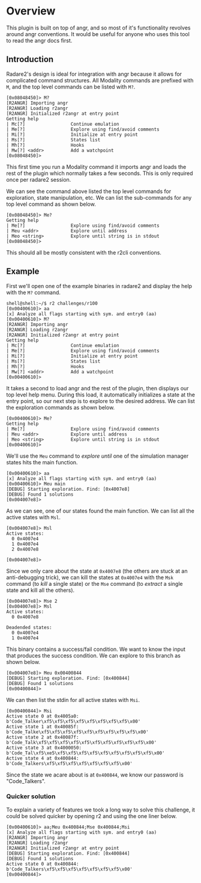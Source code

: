 # Overview

This plugin is built on top of angr, and so most of it's functionality revolves around angr conventions. It would be useful for anyone who uses this tool to read the angr docs first. 

## Introduction

Radare2's design is ideal for integration with angr because it allows for complicated command structures. All Modality commands are prefixed with `M`, and the top level commands can be listed with `M?`.

```
[0x08048450]> M?
[R2ANGR] Importing angr
[R2ANGR] Loading r2angr
[R2ANGR] Initialized r2angr at entry point
Getting help
| Mc[?]                 Continue emulation
| Me[?]                 Explore using find/avoid comments
| Mi[?]                 Initialize at entry point
| Ms[?]                 States list
| Mh[?]                 Hooks
| Mw[?] <addr>          Add a watchpoint
[0x08048450]> 
```

This first time you run a Modality command it imports angr and loads the rest of the plugin which normally takes a few seconds. This is only required once per radare2 session. 

We can see the command above listed the top level commands for exploration, state manipulation, etc. We can list the sub-commands for any top level command as shown below.

```
[0x08048450]> Me?
Getting help
| Me[?]                 Explore using find/avoid comments
| Meu <addr>            Explore until address
| Meo <string>          Explore until string is in stdout
[0x08048450]> 
```

This should all be mostly consistent with the r2cli conventions.

## Example

First we'll open one of the example binaries in radare2 and display the help with the `M?` command.

```
shell@shell:~/$ r2 challenges/r100 
[0x00400610]> aa
[x] Analyze all flags starting with sym. and entry0 (aa)
[0x00400610]> M?
[R2ANGR] Importing angr
[R2ANGR] Loading r2angr
[R2ANGR] Initialized r2angr at entry point
Getting help
| Mc[?]                 Continue emulation
| Me[?]                 Explore using find/avoid comments
| Mi[?]                 Initialize at entry point
| Ms[?]                 States list
| Mh[?]                 Hooks
| Mw[?] <addr>          Add a watchpoint
[0x00400610]> 
```

It takes a second to load angr and the rest of the plugin, then displays our top level help menu. During this load, it automatically initializes a state at the entry point, so our next step is to explore to the desired address. We can list the exploration commands as shown below. 

```
[0x00400610]> Me?
Getting help
| Me[?]                 Explore using find/avoid comments
| Meu <addr>            Explore until address
| Meo <string>          Explore until string is in stdout
[0x00400610]> 
```

We'll use the `Meu` command to *explore until* one of the simulation manager states hits the main function. 

```
[0x00400610]> aa
[x] Analyze all flags starting with sym. and entry0 (aa)
[0x00400610]> Meu main
[DEBUG] Starting exploration. Find: [0x4007e8]
[DEBUG] Found 1 solutions
[0x004007e8]> 
```

As we can see, one of our states found the main function. We can list all the active states with `Msl`.

```
[0x004007e8]> Msl
Active states:
  0 0x4007e4
  1 0x4007e4
  2 0x4007e8

[0x004007e8]> 
```

Since we only care about the state at `0x4007e8` (the others are stuck at an anti-debugging trick), we can kill the states at `0x4007e4` with the `Msk` command (to *kill* a single state) or the `Mse` command (to *extract* a single state and kill all the others).

```
[0x004007e8]> Mse 2
[0x004007e8]> Msl
Active states:
  0 0x4007e8

Deadended states:
  0 0x4007e4
  1 0x4007e4
```

This binary contains a success/fail condition. We want to know the input that produces the success condition. We can explore to this branch as shown below.

```
[0x004007e8]> Meu 0x00400844
[DEBUG] Starting exploration. Find: [0x400844]
[DEBUG] Found 1 solutions
[0x00400844]> 
```

We can then list the stdin for all active states with `Msi`.

```
[0x00400844]> Msi
Active state 0 at 0x4005a0:
b'Code_Talker\xf5\xf5\xf5\xf5\xf5\xf5\xf5\xf5\x00'
Active state 1 at 0x40085f:
b'Code_Talke\xf5\xf5\xf5\xf5\xf5\xf5\xf5\xf5\xf5\x00'
Active state 2 at 0x40087f:
b'Code_Talk\xf5\xf5\xf5\xf5\xf5\xf5\xf5\xf5\xf5\xf5\x00'
Active state 3 at 0x4000050:
b'Code_Tal\xf5\xe5\xf5\xf5\xf5\xf5\xf5\xf5\xf5\xf5\xf5\x00'
Active state 4 at 0x400844:
b'Code_Talkers\xf5\xf5\xf5\xf5\xf5\xf5\xf5\x00'
```

Since the state we acare about is at `0x400844`, we know our password is "Code_Talkers". 

### Quicker solution

To explain a variety of features we took a long way to solve this challenge, it could be solved quicker by opening r2 and using the one liner below.

```
[0x00400610]> aa;Meu 0x400844;Mse 0x400844;Msi
[x] Analyze all flags starting with sym. and entry0 (aa)
[R2ANGR] Importing angr
[R2ANGR] Loading r2angr
[R2ANGR] Initialized r2angr at entry point
[DEBUG] Starting exploration. Find: [0x400844]
[DEBUG] Found 1 solutions
Active state 0 at 0x400844:
b'Code_Talkers\xf5\xf5\xf5\xf5\xf5\xf5\xf5\x00'
[0x00400844]> 
```
